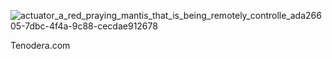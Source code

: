![actuator_a_red_praying_mantis_that_is_being_remotely_controlle_ada26605-7dbc-4f4a-9c88-cecdae912678](https://github.com/actuator/actuator/assets/78701239/07871490-5d0f-4608-9e65-c16c29a501bd)






Tenodera.com 
